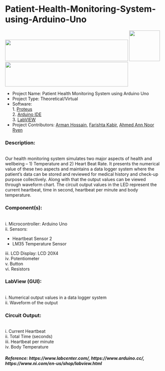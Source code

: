 # Patient-Health-Monitoring-System-using-Arduino-Uno
<img src="https://edasim.com/wp-content/uploads/2020/06/edasim-integrating-ideas-logo-proteus.png" width="400" height="70">
<img src="https://upload.wikimedia.org/wikipedia/commons/thumb/8/87/Arduino_Logo.svg/720px-Arduino_Logo.svg.png" swidth="100" height="100">
<img src="https://www.pngkey.com/png/full/802-8022387_ni-labview-2017-logo.png" width="400" height="80">

<ul>
<li>Project Name: Patient Health Monitoring System using Arduino Uno </li>
<li>Project Type: Theoretical/Virtual </li>
<li>Software: <br>
1. <a href="https://www.labcenter.com/"> Proteus</a> <br>
2. <a href="https://www.arduino.cc/"> Arduino IDE</a><br>
3. <a href="https://www.ni.com/en-us/shop/labview.html"> LabVIEW</a></h4> </li>
<li>Project Contributors: <a href="https://github.com/AlphaDog707">Arman Hossain</a>, <a href="https://github.com/farishta4898">Farishta Kabir</a>, <a href="https://github.com/Noor131">Ahmed Ann Noor Ryen</a></li>
</ul>

<h3>Description:</h3><br> Our health monitoring system simulates two major aspects of health and
wellbeing – 1) Temperature and 2) Heart Beat Rate. It presents the numerical value of these
two aspects and maintains a data logger system where the patient’s data can be stored and
reviewed for medical history and check-up purpose collectively. Along with that the output
values can be viewed through waveform chart. The circuit output values in the LED represent
the current heartbeat, time in second, heartbeat per minute and body temperature.<br>

<h3>Component(s):</h3><br>
i. Microcontroller: Arduino Uno <br>
ii. Sensors: <br><ul>
  <li> Heartbeat Sensor 2 </li>
  <li> LM35 Temperature Sensor </li></ul>
iii. LCD Display: LCD 20X4 <br>
iv. Potentiometer <br>
v. Button <br>
vi. Resistors <br>

<h3>LabView (GUI):</h3><br>
i. Numerical output values in a data logger system <br>
ii. Waveform of the output <br>

<h3>Circuit Output:</h3><br>
i. Current Heartbeat <br>
ii. Total Time (seconds) <br>
iii. Heartbeat per minute <br>
iv. Body Temperature <br>

<h5>Reference: https://www.labcenter.com/, https://www.arduino.cc/, https://www.ni.com/en-us/shop/labview.html </h5>
